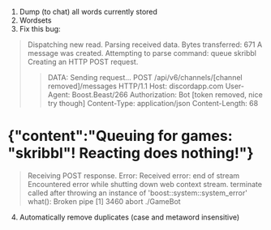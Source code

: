 1. Dump (to chat) all words currently stored
2. Wordsets
3. Fix this bug:
> Dispatching new read.
> Parsing received data. Bytes transferred: 671
> A message was created.
> Attempting to parse command: queue skribbl
> Creating an HTTP POST request.
>> DATA: Sending request...
POST /api/v6/channels/[channel removed]/messages HTTP/1.1
Host: discordapp.com
User-Agent: Boost.Beast/266
Authorization: Bot [token removed, nice try though]
Content-Type: application/json
Content-Length: 68

{"content":"Queuing for games: \"skribbl\"! Reacting does nothing!"}
===========
> Receiving POST response.
Error: Received error: end of stream
> Encountered error while shutting down web context stream.
terminate called after throwing an instance of 'boost::system::system_error'
  what():  Broken pipe
[1]    3460 abort      ./GameBot
4. Automatically remove duplicates (case and metaword insensitive)
